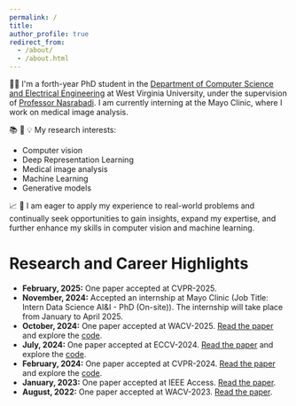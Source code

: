 ```yaml
---
permalink: /
title:
author_profile: true
redirect_from: 
  - /about/
  - /about.html
---
```

👩‍💻 I'm a forth-year PhD student in the [Department of Computer Science and Electrical Engineering](https://lcsee.statler.wvu.edu/) at West Virginia University, under the supervision of [Professor Nasrabadi](https://nassernasrabadi.faculty.wvu.edu/). I am currently interning at the Mayo Clinic, where I work on medical image analysis.

📚 🔬 💡 My research interests:

* Computer vision
* Deep Representation Learning
* Medical image analysis
* Machine Learning
* Generative models


📈 🌱 I am eager to apply my experience to real-world problems and continually seek opportunities to gain insights, expand my expertise, and further enhance my skills in  computer vision and machine learning.


Research and Career Highlights
======
- **February, 2025:**  One paper accepted at CVPR-2025.
- **November, 2024:** Accepted an internship at Mayo Clinic (Job Title: Intern Data Science AI&I - PhD (On-site)). The internship will take place from January to April 2025.
- **October, 2024:** One paper accepted at WACV-2025. [Read the paper](https://arxiv.org/abs/2412.04748) and explore the [code](https://github.com/SaharR1372/DM_Style_matching).
- **July, 2024:** One paper accepted at ECCV-2024. [Read the paper](https://arxiv.org/abs/2407.14972) and explore the [code](https://github.com/msed-Ebrahimi/ARoFace).
- **February, 2024:** One paper accepted at CVPR-2024. [Read the paper](https://arxiv.org/abs/2403.16937) and explore the [code](https://github.com/msed-Ebrahimi/DL2PA_CVPR24).
- **January, 2023:** One paper accepted at IEEE Access. [Read the paper]([https://arxiv.org/abs/2407.14972](https://ieeexplore.ieee.org/document/10034761)).
- **August, 2022:** One paper accepted at WACV-2023.  [Read the paper](https://arxiv.org/abs/2306.04000).




